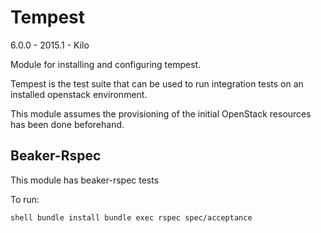 Tempest
=======

6.0.0 - 2015.1 - Kilo

Module for installing and configuring tempest.

Tempest is the test suite that can be used to run integration
tests on an installed openstack environment.

This module assumes the provisioning of the initial OpenStack
resources has been done beforehand.

Beaker-Rspec
------------

This module has beaker-rspec tests

To run:

``shell
bundle install
bundle exec rspec spec/acceptance
``
